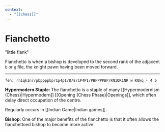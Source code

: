 ```yaml
---
context:
  - "[[Chess]]"
---
```


# Fianchetto

"little flank"

Fianchetto is when a bishop is developed to the second rank of the adjacent `b` or `g` file, the knight pawn having been moved forward.

---

```chesser
fen: rn1qk1nr/pbppppbp/1p4p1/8/8/1P4P1/PBPPPPBP/RN1QK1NR w KQkq - 4 5
```

**Hypermodern Staple**: The fianchetto is a staple of many [[Hypermodernism (Chess)|Hypermodern]] [[Opening (Chess Phase)|Openings]], which often delay direct occupation of the centre.

Regularly occurs in [[Indian Game|Indian games]].

**Bishop**: One of the major benefits of the fianchetto is that it often allows the fianchettoed bishop to become more active.
